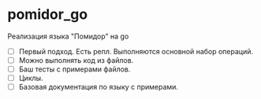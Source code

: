 # pomidor_go

Реализация языка "Помидор" на go

- [ ] Первый подход. Есть репл. Выполняются основной набор операций.
- [ ] Можно выполнять код из файлов.
- [ ] Баш тесты с примерами файлов.
- [ ] Циклы.
- [ ] Базовая документация по языку с примерами.
